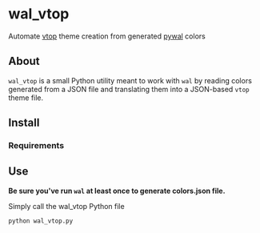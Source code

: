 # wal_vtop

Automate [vtop](https://github.com/MrRio/vtop) theme creation from generated [pywal](https://github.com/dylanaraps/pywal) colors

## About

`wal_vtop` is a small Python utility meant to work with `wal` by reading colors generated from a JSON file and translating them into a JSON-based `vtop` theme file.

## Install

### Requirements

## Use

**Be sure you've run `wal` at least once to generate colors.json file.**

Simply call the wal_vtop Python file

`python wal_vtop.py`
